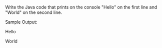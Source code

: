 Write the Java code that prints on the console "Hello" on the first line and "World" on the second line.

Sample Output:

Hello

World





